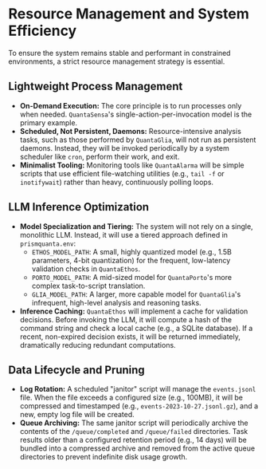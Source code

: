 # Resource Management and System Efficiency

To ensure the system remains stable and performant in constrained environments, a strict resource management strategy is essential.

## Lightweight Process Management
-   **On-Demand Execution:** The core principle is to run processes only when needed. `QuantaSensa`'s single-action-per-invocation model is the primary example.
-   **Scheduled, Not Persistent, Daemons:** Resource-intensive analysis tasks, such as those performed by `QuantaGlia`, will not run as persistent daemons. Instead, they will be invoked periodically by a system scheduler like `cron`, perform their work, and exit.
-   **Minimalist Tooling:** Monitoring tools like `QuantaAlarma` will be simple scripts that use efficient file-watching utilities (e.g., `tail -f` or `inotifywait`) rather than heavy, continuously polling loops.

## LLM Inference Optimization
-   **Model Specialization and Tiering:** The system will not rely on a single, monolithic LLM. Instead, it will use a tiered approach defined in `prismquanta.env`:
    -   `ETHOS_MODEL_PATH`: A small, highly quantized model (e.g., 1.5B parameters, 4-bit quantization) for the frequent, low-latency validation checks in `QuantaEthos`.
    -   `PORTO_MODEL_PATH`: A mid-sized model for `QuantaPorto`'s more complex task-to-script translation.
    -   `GLIA_MODEL_PATH`: A larger, more capable model for `QuantaGlia`'s infrequent, high-level analysis and reasoning tasks.
-   **Inference Caching:** `QuantaEthos` will implement a cache for validation decisions. Before invoking the LLM, it will compute a hash of the command string and check a local cache (e.g., a SQLite database). If a recent, non-expired decision exists, it will be returned immediately, dramatically reducing redundant computations.

## Data Lifecycle and Pruning
-   **Log Rotation:** A scheduled "janitor" script will manage the `events.jsonl` file. When the file exceeds a configured size (e.g., 100MB), it will be compressed and timestamped (e.g., `events-2023-10-27.jsonl.gz`), and a new, empty log file will be created.
-   **Queue Archiving:** The same janitor script will periodically archive the contents of the `/queue/completed` and `/queue/failed` directories. Task results older than a configured retention period (e.g., 14 days) will be bundled into a compressed archive and removed from the active queue directories to prevent indefinite disk usage growth.
